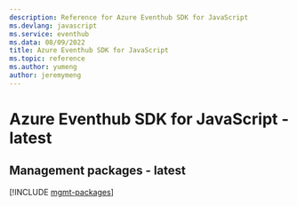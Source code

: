 ```yaml
---
description: Reference for Azure Eventhub SDK for JavaScript
ms.devlang: javascript
ms.service: eventhub
ms.data: 08/09/2022
title: Azure Eventhub SDK for JavaScript
ms.topic: reference
ms.author: yumeng
author: jeremymeng
---
```

# Azure Eventhub SDK for JavaScript - latest

## Management packages - latest
[!INCLUDE [mgmt-packages](eventhub-mgmt-index.md)]